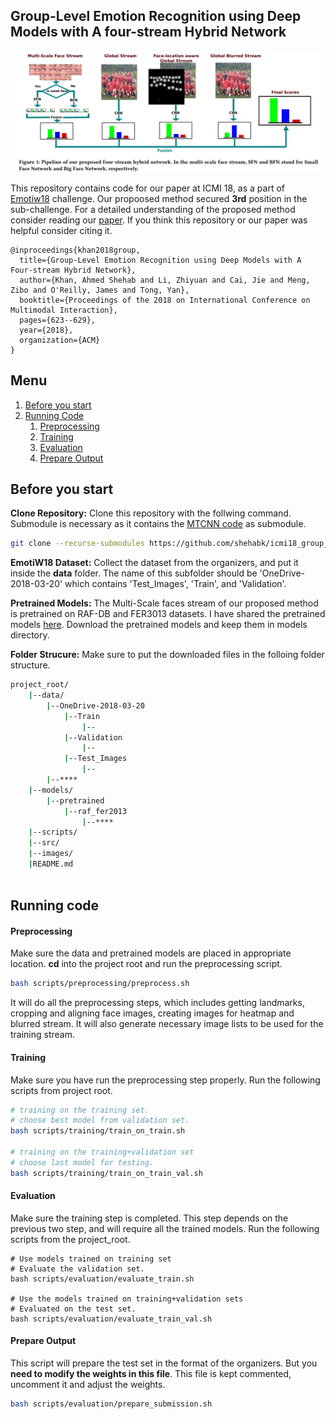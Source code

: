 ## Group-Level Emotion Recognition using Deep Models with A four-stream Hybrid Network

![pipeline](images/pipeline.png)

This repository contains code for our paper at ICMI 18, as a  part of [Emotiw18](https://sites.google.com/view/emotiw2018) challenge. Our propoosed method secured __3rd__ position in the sub-challenge. For a detailed understanding of the proposed method consider reading our [paper](https://dl.acm.org/citation.cfm?id=3264987). If you think this repository or our paper was helpful consider citing it.

```
@inproceedings{khan2018group,
  title={Group-Level Emotion Recognition using Deep Models with A Four-stream Hybrid Network},
  author={Khan, Ahmed Shehab and Li, Zhiyuan and Cai, Jie and Meng, Zibo and O'Reilly, James and Tong, Yan},
  booktitle={Proceedings of the 2018 on International Conference on Multimodal Interaction},
  pages={623--629},
  year={2018},
  organization={ACM}
}
```
## Menu
1. [Before you start](#Before-you-start)
2. [Running Code](#Running-code)
    1. [Preprocessing](#Preprocessing)
    2. [Training](#Training)
    3. [Evaluation](#Evaluation)
    4. [Prepare Output](#Prepare-Output)



## Before you start

__Clone Repository:__ Clone this repository with the follwing command. Submodule is necessary as it contains the [MTCNN code](https://github.com/TropComplique/mtcnn-pytorch) as submodule.
```bash
git clone --recurse-submodules https://github.com/shehabk/icmi18_group_level.git
```
__EmotiW18 Dataset:__ Collect the dataset from the organizers, and put it inside the **data** folder. The name of this subfolder should be 'OneDrive-2018-03-20' which contains 'Test_Images', 'Train', and 'Validation'.

__Pretrained Models:__ The Multi-Scale faces stream of our proposed method is pretrained on RAF-DB and FER3013 datasets. I have shared the pretrained models [here](https://drive.google.com/file/d/14jaoYPajmrld-_VnwbXl46QthJroGbcQ/view?usp=sharing). Download the pretrained models and keep them in models directory.

__Folder Strucure:__ Make sure to put the downloaded files in the folloing folder structure.


```bash
project_root/    
    |--data/
        |--OneDrive-2018-03-20           
            |--Train
                |--           
            |--Validation
                |--
            |--Test_Images
                |--
        |--****            
    |--models/
        |--pretrained
            |--raf_fer2013
                |--****
    |--scripts/
    |--src/
    |--images/
    |README.md
    
``` 

## Running code

#### Preprocessing

Make sure the data and pretrained models are placed in appropriate location. __cd__ into the project root and run the preprocessing script.

```bash
bash scripts/preprocessing/preprocess.sh
```

It will do all the preprocessing steps, which includes getting landmarks, cropping and aligning face images, creating images for heatmap and blurred stream. It will also generate necessary image lists to be used for the training stream.


#### Training

Make sure you have run the preprocessing step properly. Run the following scripts from project root. 

```bash
# training on the training set.
# choose best model from validation set.
bash scripts/training/train_on_train.sh

# training on the training+validation set
# choose last model for testing.
bash scripts/training/train_on_train_val.sh
```

#### Evaluation

Make sure the training step is completed. This step depends on the previous two step, and will require all the trained models. Run the following scripts from the project_root.

```
# Use models trained on training set
# Evaluate the validation set.
bash scripts/evaluation/evaluate_train.sh

# Use the models trained on training+validation sets
# Evaluated on the test set.
bash scripts/evaluation/evaluate_train_val.sh
```

#### Prepare Output

This script will prepare the test set in the format of the organizers. But you __need to modify the weights in this file__. This file is kept commented, uncomment it and adjust the weights.

```bash
bash scripts/evaluation/prepare_submission.sh 
```


